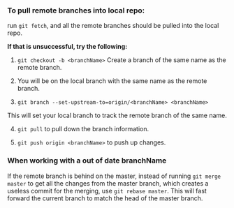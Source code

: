 ### To pull remote branches into local repo:

run `git fetch`, and all the remote branches should be pulled into the local repo.

**If that is unsuccessful, try the following:**

1) `git checkout -b <branchName>`
Create a branch of the same name as the remote branch.

2) You will be on the local branch with the same name as the remote branch.

3) `git branch --set-upstream-to=origin/<branchName> <branchName>`

This will set your local branch to track the remote branch of the same name.

4) `git pull` to pull down the branch information.

5) `git push origin <branchName>` to push up changes.  

### When working with a out of date branchName

If the remote branch is behind on the master, instead of running `git merge master` to get all the changes from the master branch, which creates a useless commit for the merging, use `git rebase master`. This will fast forward the current branch to match the head of the master branch. 
